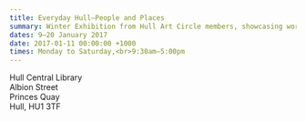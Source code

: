 ```yaml
---
title: Everyday Hull—People and Places
summary: Winter Exhibition from Hull Art Circle members, showcasing work in a wide range of styles and materials.
dates: 9—20 January 2017
date: 2017-01-11 00:00:00 +1000
times: Monday to Saturday,<br>9:30am—5:00pm
---
```


Hull Central Library<br>
Albion Street<br>
Princes Quay<br>
Hull, HU1 3TF